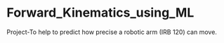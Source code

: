 # Forward_Kinematics_using_ML
Project-To help to predict how precise a robotic arm (IRB 120) can move.
